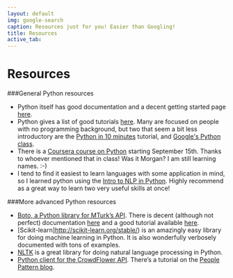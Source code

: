 ```yaml
---
layout: default
img: google-search
caption: Resources just for you! Easier than Googling!
title: Resources
active_tab: 
---
```


Resources 
=============================================================

###General Python resources

- Python itself has good documentation and a decent getting started page [here](https://docs.python.org/2/tutorial/introduction.html).
- Python gives a list of good tutorials [here](https://wiki.python.org/moin/BeginnersGuide/Programmers). Many are focused on people with no programming background, but two that seem a bit less introductory are the [Python in 10 minutes](http://www.stavros.io/tutorials/python/) tutorial, and [Google's Python class](https://developers.google.com/edu/python/).
- There is a [Coursera course on Python](https://www.coursera.org/course/interactivepython) starting September 15th. Thanks to whoever mentioned that in class! Was it Morgan? I am still learning names. :-)
- I tend to find it easiest to learn languages with some application in mind, so I learned python using the [Intro to NLP in Python](http://www.nltk.org/book/). Highly recommend as a great way to learn two very useful skills at once!

###More advanced Python resources 

- [Boto, a Python library for MTurk’s API](https://github.com/boto/boto). There is decent (although not perfect) documentation [here](http://boto.readthedocs.org/en/latest/ref/mturk.html) and a good tutorial available [here](http://www.toforge.com/2011/04/boto-mturk-tutorial-create-hits/).
- [Scikit-learn]http://scikit-learn.org/stable/) is an amazingly easy library for doing machine learning in Python. It is also wonderfully verbosely documented with tons of examples.
- [NLTK](http://www.nltk.org/) is a great library for doing natural language processing in Python.  
- [Python client for the CrowdFlower API](https://github.com/peoplepattern/crowdflower).  There’s a tutorial on the [People Pattern blog](http://www.peoplepattern.com/crowdflower-python-client-crowdflower-api/).